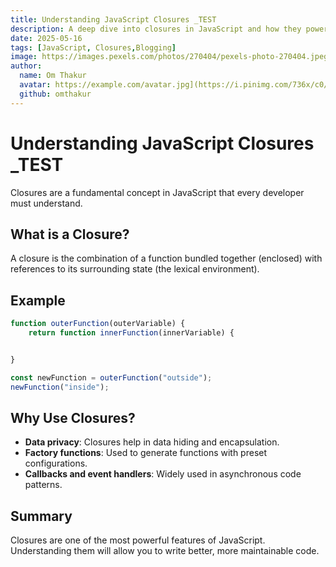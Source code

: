 ```yaml
---
title: Understanding JavaScript Closures _TEST
description: A deep dive into closures in JavaScript and how they power powerful features like data encapsulation and currying.
date: 2025-05-16
tags: [JavaScript, Closures,Blogging]
image: https://images.pexels.com/photos/270404/pexels-photo-270404.jpeg
author:
  name: Om Thakur
  avatar: https://example.com/avatar.jpg](https://i.pinimg.com/736x/c0/4b/01/c04b017b6b9d1c189e15e6559aeb3ca8.jpg
  github: omthakur
---
```


# Understanding JavaScript Closures _TEST

Closures are a fundamental concept in JavaScript that every developer must understand.

## What is a Closure?

A closure is the combination of a function bundled together (enclosed) with references to its surrounding state (the lexical environment).

## Example

```javascript
function outerFunction(outerVariable) {
    return function innerFunction(innerVariable) {


}

const newFunction = outerFunction("outside");
newFunction("inside");
```

## Why Use Closures?

- **Data privacy**: Closures help in data hiding and encapsulation.
- **Factory functions**: Used to generate functions with preset configurations.
- **Callbacks and event handlers**: Widely used in asynchronous code patterns.

## Summary

Closures are one of the most powerful features of JavaScript. Understanding them will allow you to write better, more maintainable code.
